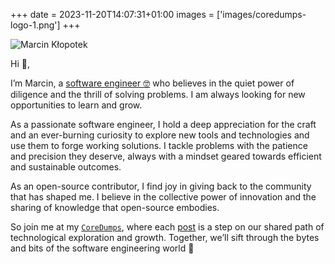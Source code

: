 +++
date = 2023-11-20T14:07:31+01:00
images = ['images/coredumps-logo-1.png']
+++

![Marcin Kłopotek](/images/me2.jpg)

Hi 👋,

I’m Marcin, a [software engineer 🤓](https://www.linkedin.com/in/marcinklopotek/) who believes in the quiet power of
diligence and the thrill of solving problems. I am always looking for new opportunities to learn and grow.

As a passionate software engineer, I hold a deep appreciation for the craft and an ever-burning curiosity to explore new
tools and technologies and use them to forge working solutions. I tackle problems with the patience and precision they
deserve, always with a mindset geared towards efficient and sustainable outcomes.

As an open-source contributor, I find joy in giving back to the community that has shaped me. I believe in the
collective power of innovation and the sharing of knowledge that open-source embodies.

So join me at my [`CoreDumps`](..), where each [post](/posts) is a step on our shared path of technological exploration
and growth. Together, we’ll sift through the bytes and bits of the software engineering world :rocket:
